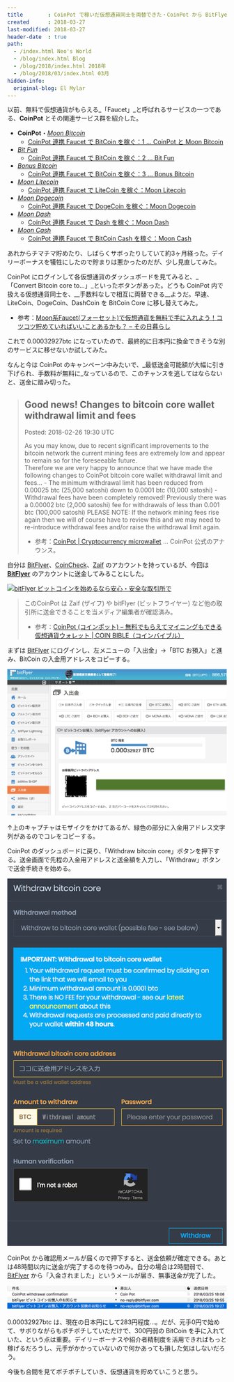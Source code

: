 ```yaml
---
title        : CoinPot で稼いだ仮想通貨同士を両替できた・CoinPot から BitFlyer に送金できた
created      : 2018-03-27
last-modified: 2018-03-27
header-date  : true
path:
  - /index.html Neo's World
  - /blog/index.html Blog
  - /blog/2018/index.html 2018年
  - /blog/2018/03/index.html 03月
hidden-info:
  original-blog: El Mylar
---
```


以前、無料で仮想通貨がもらえる_「Faucet」_と呼ばれるサービスの一つである、__CoinPot__ とその関連サービス群を紹介した。

- __CoinPot__・[_Moon Bitcoin_](http://moonbit.co.in/?ref=f9b82c79d5bf)
  - [CoinPot 連携 Faucet で BitCoin を稼ぐ：1 … CoinPot と Moon Bitcoin](/blog/2018/01/12-02.html)
- [_Bit Fun_](http://bitfun.co/?ref=65677056A129)
  - [CoinPot 連携 Faucet で BitCoin を稼ぐ：2 … Bit Fun](/blog/2018/01/13-02.html)
- [_Bonus Bitcoin_](http://bonusbitcoin.co/?ref=54A2A05201F7)
  - [CoinPot 連携 Faucet で BitCoin を稼ぐ：3 … Bonus Bitcoin](/blog/2018/01/14-02.html)
- [_Moon Litecoin_](http://moonliteco.in/?ref=0553f25d53f2)
  - [CoinPot 連携 Faucet で LiteCoin を稼ぐ：Moon Litecoin](/blog/2018/01/15-02.html)
- [_Moon Dogecoin_](http://moondoge.co.in/?ref=5692e4aa57c7)
  - [CoinPot 連携 Faucet で DogeCoin を稼ぐ：Moon Dogecoin](/blog/2018/01/16-02.html)
- [_Moon Dash_](http://moondash.co.in/?ref=CBF4DA6E3BDC)
  - [CoinPot 連携 Faucet で Dash を稼ぐ：Moon Dash](/blog/2018/01/17-02.html)
- [_Moon Cash_](http://moonbitcoin.cash/?ref=BF4702B9C6E4)
  - [CoinPot 連携 Faucet で BitCoin Cash を稼ぐ：Moon Cash](/blog/2018/04/28-02.html)

あれからチマチマ貯めたり、しばらくサボったりしていて約3ヶ月経った。デイリーボーナスを犠牲にしたので貯まりは悪かったのだが、少し見直してみた。

CoinPot にログインして各仮想通貨のダッシュボードを見てみると、_「Convert Bitcoin core to...」_といったボタンがあった。どうも CoinPot 内で扱える仮想通貨同士を、__手数料なしで相互に両替できる__ようだ。早速、LiteCoin、DogeCoin、DashCoin を BitCoin Core に移し替えてみた。

- 参考：[Moon系Faucet(フォーセット)で仮想通貨を無料で手に入れよう！コツコツ貯めていればいいことあるかも？ – その日暮らし](https://platzblog.com/archives/3539)

これで 0.00032927btc になっていたので、最終的に日本円に換金できそうな別のサービスに移せないか試してみた。

なんと今は CoinPot のキャンペーン中みたいで、_最低送金可能額が大幅に引き下げられ、手数料が無料に_なっているので、このチャンスを逃してはならないと、送金に踏み切った。

> ## Good news! Changes to bitcoin core wallet withdrawal limit and fees
> 
> Posted: 2018-02-26 19:30 UTC
> 
> As you may know, due to recent significant improvements to the bitcoin network the current mining fees are extremely low and appear to remain so for the foreseeable future.  
> Therefore we are very happy to announce that we have made the following changes to CoinPot bitcoin core wallet withdrawal limit and fees... - The minimum withdrawal limit has been reduced from 0.00025 btc (25,000 satoshi) down to 0.0001 btc (10,000 satoshi) - Withdrawal fees have been completely removed! Previously there was a 0.00002 btc (2,000 satoshi) fee for withdrawals of less than 0.001 btc (100,000 satoshi) PLEASE NOTE: If the network mining fees rise again then we will of course have to review this and we may need to re-introduce withdrawal fees and/or raise the withdrawal limit again.
> 
> - 参考：[CoinPot | Cryptocurrency microwallet](https://coinpot.co/news) … CoinPot 公式のアナウンス。

自分は [BitFlyer](https://bitflyer.jp?bf=u42vxfle)、[CoinCheck](https://coincheck.com/?c=aepHhqen_W8)、[Zaif](https://zaif.jp?ac=3pevwrz04e) のアカウントを持っているが、今回は __[BitFlyer](https://bitflyer.jp?bf=u42vxfle)__ のアカウントに送金してみることにした。

[![bitFlyer ビットコインを始めるなら安心・安全な取引所で](https://bitflyer.jp/Images/Affiliate/affi_04_300x250.gif?201709)](https://bitflyer.jp?bf=u42vxfle)

> このCoinPot は Zaif (ザイフ) や bitFlyer (ビットフライヤー) など他の取引所に送金できることを当メディア編集者が確認済み。
> 
> - 参考：[CoinPot (コインポット) – 無料でもらえてマイニングもできる仮想通貨ウォレット | COIN BIBLE（コインバイブル）](https://coin-bible.com/coinpot)

まずは [BitFlyer](https://bitflyer.jp?bf=u42vxfle) にログインし、左メニューの「入出金」→「BTC お預入」と進み、BitCoin の入金用アドレスをコピーする。

![](./27-02-01.png)

↑上のキャプチャはモザイクをかけてあるが、緑色の部分に入金用アドレス文字列があるのでコレをコピーする。

CoinPot のダッシュボードに戻り、「Withdraw bitcoin core」ボタンを押下する。送金画面で先程の入金用アドレスと送金額を入力し、「Withdraw」ボタンで送金手続きを始める。

![](./27-02-02.png)

CoinPot から確認用メールが届くので押下すると、送金依頼が確定できる。あとは48時間以内に送金が完了するのを待つのみ。自分の場合は2時間弱で、[BitFlyer](https://bitflyer.jp?bf=u42vxfle) から「入金されました」というメールが届き、無事送金が完了した。

![](./27-02-03.png)

0.00032927btc は、現在の日本円にして283円程度…。だが、元手0円で始めて、サボりながらもポチポチしていただけで、300円弱の BitCoin を手に入れていた、という点は重要。デイリーボーナスや紹介者精制度を活用できればもっと稼げるだろうし、元手がかかっていないので何かあっても損した気はしないだろう。

今後も合間を見てポチポチしていき、仮想通貨を貯めていこうと思う。
